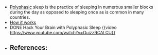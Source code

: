 - [Polyphasic](https://www.polyphasic.net/) sleep is the practice of sleeping in numerous smaller blocks during the day as opposed to sleeping once as is common in many countries.
- [How it works](https://www.polyphasic.net/how-it-works/)
- DONE Hack Your Brain with Polyphasic Sleep
  {{video https://www.youtube.com/watch?v=OuizzRCALCU}}
- References:
	-